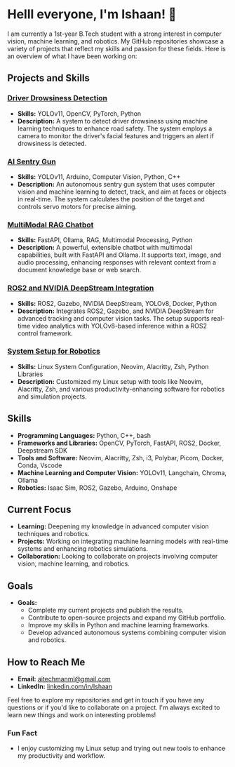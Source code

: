 # Helll everyone, I'm Ishaan! 👋

I am currently a 1st-year B.Tech student with a strong interest in computer vision, machine learning, and robotics. My GitHub repositories showcase a variety of projects that reflect my skills and passion for these fields. Here is an overview of what I have been working on:

## Projects and Skills

### [Driver Drowsiness Detection](https://github.com/sim-daas/driver-drowsiness-detector)
- **Skills:** YOLOv11, OpenCV, PyTorch, Python
- **Description:** A system to detect driver drowsiness using machine learning techniques to enhance road safety. The system employs a camera to monitor the driver's facial features and triggers an alert if drowsiness is detected.

### [AI Sentry Gun](https://github.com/sim-daas/sentry-turret)
- **Skills:** YOLOv11, Arduino, Computer Vision, Python, C++
- **Description:** An autonomous sentry gun system that uses computer vision and machine learning to detect, track, and aim at faces or objects in real-time. The system calculates the position of the target and controls servo motors for precise aiming.

### [MultiModal RAG Chatbot](https://github.com/sim-daas/multimodal-rag)
- **Skills:** FastAPI, Ollama, RAG, Multimodal Processing, Python
- **Description:** A powerful, extensible chatbot with multimodal capabilities, built with FastAPI and Ollama. It supports text, image, and audio processing, enhancing responses with relevant context from a document knowledge base or web search.

### [ROS2 and NVIDIA DeepStream Integration](https://github.com/sim-daas/roswithai)
- **Skills:** ROS2, Gazebo, NVIDIA DeepStream, YOLOv8, Docker, Python
- **Description:** Integrates ROS2, Gazebo, and NVIDIA DeepStream for advanced tracking and computer vision tasks. The setup supports real-time video analytics with YOLOv8-based inference within a ROS2 control framework.

### [System Setup for Robotics](https://github.com/sim-daas/systemsetup)
- **Skills:** Linux System Configuration, Neovim, Alacritty, Zsh, Python Libraries
- **Description:** Customized my Linux setup with tools like Neovim, Alacritty, Zsh, and various productivity-enhancing software for robotics and simulation projects.

## Skills

- **Programming Languages:** Python, C++, bash
- **Frameworks and Libraries:** OpenCV, PyTorch, FastAPI, ROS2, Docker, Deepstream SDK
- **Tools and Software:** Neovim, Alacritty, Zsh, i3, Polybar, Picom, Docker, Conda, Vscode
- **Machine Learning and Computer Vision:** YOLOv11, Langchain, Chroma, Ollama
- **Robotics:** Isaac Sim, ROS2, Gazebo, Arduino, Onshape

## Current Focus

- **Learning:** Deepening my knowledge in advanced computer vision techniques and robotics.
- **Projects:** Working on integrating machine learning models with real-time systems and enhancing robotics simulations.
- **Collaboration:** Looking to collaborate on projects involving computer vision, machine learning, and robotics.

## Goals

- **Goals:**
  - Complete my current projects and publish the results.
  - Contribute to open-source projects and expand my GitHub portfolio.
  - Improve my skills in Python and machine learning frameworks.
  - Develop advanced autonomous systems combining computer vision and robotics.

## How to Reach Me

- **Email:** aitechmanml@gmail.com
- **LinkedIn:** [linkedin.com/in/Ishaan](https://www.linkedin.com/in/i-a7b715324)

Feel free to explore my repositories and get in touch if you have any questions or if you'd like to collaborate on a project. I'm always excited to learn new things and work on interesting problems!

### Fun Fact

- I enjoy customizing my Linux setup and trying out new tools to enhance my productivity and workflow.


<!--
**sim-daas/sim-daas** is a ✨ _special_ ✨ repository because its `README.md` (this file) appears on your GitHub profile.

Here are some ideas to get you started:

- 🔭 I’m currently working on ...
- 🌱 I’m currently learning ...
- 👯 I’m looking to collaborate on ...
- 🤔 I’m looking for help with ...
- 💬 Ask me about ...
- 📫 How to reach me: ...
- 😄 Pronouns: ...
- ⚡ Fun fact: ...
-->

